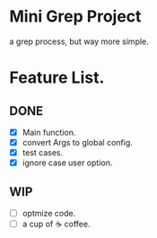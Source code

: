 # Mini Grep Project

a grep process, but way more simple.

# Feature List.

## DONE

- [x] Main function.
- [x] convert Args to global config.
- [x] test cases.
- [x] ignore case user option.

## WIP

- [ ] optmize code.
- [ ] a cup of ☕️ coffee.